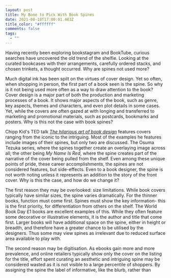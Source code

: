 ```yaml
---
layout: post
title: My Bone to Pick With Book Spines
date: 2021-08-18T17:00:01.483Z
title_color: "#ffffff"
comments: false
tags:
  - ""
---
```

Having recently been exploring bookstagram and BookTube, curious searches have uncovered the old trend of the shelfie. Looking at the curated bookcases with their arrangements, carefully ordered stacks, and chosen trinkets, a thought occurred. Why are spines not used more?

Much digital ink has been spilt on the virtues of cover design. Yet so often, when shopping in person, the first part of a book seen is the spine. So why is it not being used more often as a way to draw attention to the book? Cover design is a major part of both the production and marketing processes of a book. It shows major aspects of the book, such as genre, key aspects, themes and characters, and even plot details in some cases. Yet, while the covers are often gazed at with longing and transferred to marketing and promotional materials, such as postcards, bookmarks and posters. Why is this not the case with book spines?

Chipp Kid's TED talk *[The hilarious art of book design](https://www.youtube.com/watch?v=cC0KxNeLp1E)* features covers ranging from the iconic to the intriguing. Most of the examples he features include images of their spines, but only two are discussed. The Osuma Tezuka series, where the spines together create an overlaying image across all; the other being *My Name Is Red*, where the spine creates part of the narrative of the cover being pulled from the shelf. Even among these unique points of pride, these career accomplishments, the spines are not considered features, but side-effects. Even to a book designer, the spine is not worth noting unless it represents an addition to the story of the front cover. Why is this the case, and how do we change it?

The first reason they may be overlooked: size limitations. While book covers typically have similar sizes, the spine varies dramatically. For the thinner books, function must come first. Spines must show the key information- this is the first priority, for differentiation from others on the shelf. The World Book Day £1 books are excellent examples of this. While they often feature some decorative or illustrative elements, it is the author and title that come first. Larger books will have additional space on the spine, either in height or breadth, and therefore have a greater chance to be utilised by the designers. Thus some may view spines as irrelevant due to reduced surface area available to play with.

The second reason may be digitisation. As ebooks gain more and more prevalence, and online retailers typically show only the cover on the listing for the title, effort spent curating an aesthetic and intriguing spine may be considered wasted as it is not visible to a large percentile of shoppers. By assigning the spine the label of informative, like the blurb, rather than